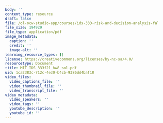 ```yaml
---
body: ''
content_type: resource
draft: false
file: /ol-ocw-studio-app/courses/ids-333-risk-and-decision-analysis-fall-2021/mit_ids_333f21_hw8_sol2.pdf
file_size: 194929
file_type: application/pdf
image_metadata:
  caption: ''
  credit: ''
  image-alt: ''
learning_resource_types: []
license: https://creativecommons.org/licenses/by-nc-sa/4.0/
resourcetype: Document
title: MIT_IDS_333f21_hw8_sol.pdf
uid: 1ca2383c-712c-4e30-b4cb-9386dd4baf10
video_files:
  video_captions_file: ''
  video_thumbnail_file: ''
  video_transcript_file: ''
video_metadata:
  video_speakers: ''
  video_tags: ''
  youtube_description: ''
  youtube_id: ''
---
```

